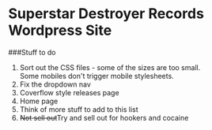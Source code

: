 Superstar Destroyer Records Wordpress Site
===========================================

###Stuff to do

1. Sort out the CSS files - some of the sizes are too small.<br /> Some mobiles don't trigger mobile stylesheets.
2. Fix the dropdown nav
3. Coverflow style releases page
4. Home page
5. Think of more stuff to add to this list
6. ~~Not sell out~~Try and sell out for hookers and cocaine